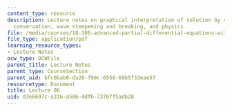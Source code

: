 ```yaml
---
content_type: resource
description: Lecture notes on graphical interpretation of solution by characteristics,
  conservation, wave steepening and breaking, and physics
file: /media/courses/18-306-advanced-partial-differential-equations-with-applications-fall-2009/d3e6697ca316a5864dfb7376ff5adb28_MIT18_306f09_lec06.pdf
file_type: application/pdf
learning_resource_types:
- Lecture Notes
ocw_type: OCWFile
parent_title: Lecture Notes
parent_type: CourseSection
parent_uid: bfc0bab0-da28-f90c-6556-69b5f33eae57
resourcetype: Document
title: Lecture 06
uid: d3e6697c-a316-a586-4dfb-7376ff5adb28
---
```

